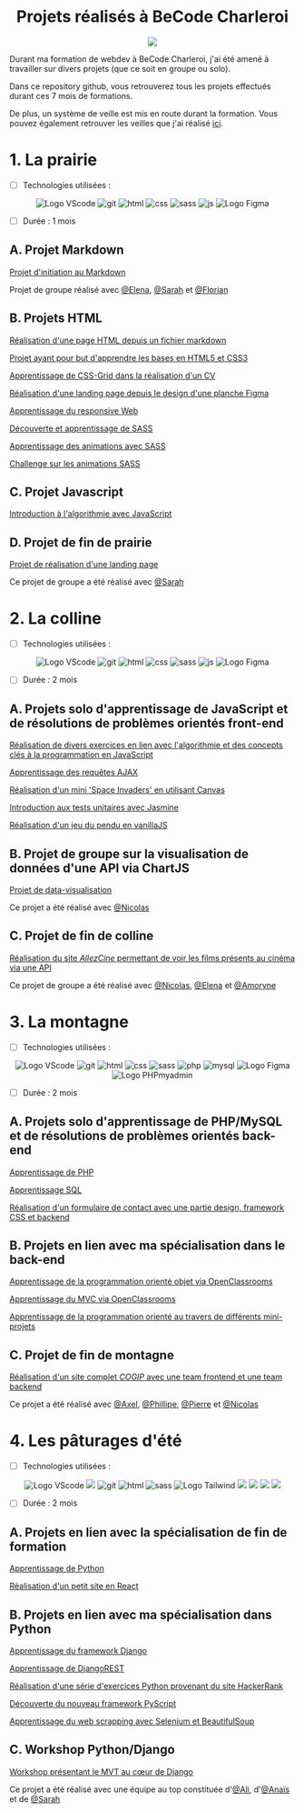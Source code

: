 <h1 align="center">Projets réalisés à BeCode Charleroi</h1>

<p align="center">
    <img src="https://img.shields.io/badge/BeCode-377AB?style=for-the-badge&logoColor=white">
</p>

Durant ma formation de webdev à BeCode Charleroi, j'ai été amené à travailler sur divers projets (que ce soit en groupe ou solo).

Dans ce repository github, vous retrouverez tous les projets effectués durant ces 7 mois de formations. 

De plus, un système de veille est mis en route durant la formation. Vous pouvez également retrouver les veilles que j'ai réalisé [ici](https://github.com/CalcagnoLoic/veille-becode).

# 1. La prairie

- [ ] Technologies utilisées : 

<p align="center">
    <img src="https://img.shields.io/badge/Visual_Studio_Code-0078D4?style=for-the-badge&logo=visual%20studio%20code&logoColor=white" alt="Logo VScode">
    <img src="https://img.shields.io/badge/git-red?style=for-the-badge&logo=git&logoColor=white" alt="git">
    <img src="https://img.shields.io/badge/HTML5-E34F26?style=for-the-badge&logo=html5&logoColor=white" alt="html">
    <img src="https://img.shields.io/badge/css-blue?style=for-the-badge&logo=css3&logoColor=white" alt="css">
    <img src="https://img.shields.io/badge/sass-pink?style=for-the-badge&logo=sass&logoColor=white" alt="sass">
    <img src="https://img.shields.io/badge/javascript-F7DF1E?style=for-the-badge&logo=javascript&logoColor=white" alt="js">
    <img src="https://img.shields.io/badge/Figma-F24E1E?style=for-the-badge&logo=figma&logoColor=white" alt="Logo Figma">

</p>


- [ ] Durée : 1 mois

## A. Projet Markdown

[Projet d'initiation au Markdown](https://github.com/CalcagnoLoic/Projets_BeCode/tree/main/01_Prairie/exercise-markdown)

Projet de groupe réalisé avec [@Elena](https://github.com/TozurElena), [@Sarah](https://github.com/sarah-jpro) et [@Florian](https://github.com/FlorianAuc)


## B. Projets HTML

[Réalisation d'une page HTML depuis un fichier markdown](https://github.com/CalcagnoLoic/Projets_BeCode/tree/main/01_Prairie/html_css/markdown-warmup-html)

[Projet ayant pour but d'apprendre les bases en HTML5 et CSS3](https://github.com/CalcagnoLoic/Projets_BeCode/tree/main/01_Prairie/html_css/progressive-enhancement)

[Apprentissage de CSS-Grid dans la réalisation d'un CV](https://github.com/CalcagnoLoic/Projets_BeCode/tree/main/01_Prairie/html_css/My-CV)

[Réalisation d'une landing page depuis le design d'une planche Figma](https://github.com/CalcagnoLoic/Projets_BeCode/tree/main/01_Prairie/html_css/sprint_HTML_CSS)

[Apprentissage du responsive Web](https://github.com/CalcagnoLoic/Projets_BeCode/tree/main/01_Prairie/html_css/responsive)

[Découverte et apprentissage de SASS](https://github.com/CalcagnoLoic/Projets_BeCode/tree/main/01_Prairie/html_css/learning-sass)

[Apprentissage des animations avec SASS](https://github.com/CalcagnoLoic/Projets_BeCode/tree/main/01_Prairie/html_css/learning-animation)

[Challenge sur les animations SASS](https://github.com/CalcagnoLoic/Projets_BeCode/tree/main/01_Prairie/html_css/challenge-animation)


## C. Projet Javascript

[Introduction à l'algorithmie avec JavaScript](https://github.com/CalcagnoLoic/Projets_BeCode/tree/main/01_Prairie/algo-js)


## D. Projet de fin de prairie

[Projet de réalisation d'une landing page](https://github.com/CalcagnoLoic/Projets_BeCode/tree/main/01_Prairie/end-of-field-challenge)

Ce projet de groupe a été réalisé avec [@Sarah](https://github.com/sarah-jpro)

# 2. La colline

- [ ] Technologies utilisées :

<p align="center">
    <img src="https://img.shields.io/badge/Visual_Studio_Code-0078D4?style=for-the-badge&logo=visual%20studio%20code&logoColor=white" alt="Logo VScode">
    <img src="https://img.shields.io/badge/git-red?style=for-the-badge&logo=git&logoColor=white" alt="git">
    <img src="https://img.shields.io/badge/HTML5-E34F26?style=for-the-badge&logo=html5&logoColor=white" alt="html">
    <img src="https://img.shields.io/badge/css-blue?style=for-the-badge&logo=css3&logoColor=white" alt="css">
    <img src="https://img.shields.io/badge/sass-pink?style=for-the-badge&logo=sass&logoColor=white" alt="sass">
    <img src="https://img.shields.io/badge/javascript-F7DF1E?style=for-the-badge&logo=javascript&logoColor=white" alt="js">
    <img src="https://img.shields.io/badge/Figma-F24E1E?style=for-the-badge&logo=figma&logoColor=white" alt="Logo Figma">


</p>

- [ ] Durée : 2 mois

## A. Projets solo d'apprentissage de JavaScript et de résolutions de problèmes orientés front-end

[Réalisation de divers exercices en lien avec l'algorithmie et des concepts clés à la programmation en JavaScript](https://github.com/CalcagnoLoic/Projets_BeCode/tree/main/02_Colline/progressive_enhancement_JS)

[Apprentissage des requêtes AJAX](https://github.com/CalcagnoLoic/Projets_BeCode/tree/main/02_Colline/ajax-simple-web-service-request)

[Réalisation d'un mini 'Space Invaders' en utilisant Canvas](https://github.com/CalcagnoLoic/Projets_BeCode/tree/main/02_Colline/PewPew)

[Introduction aux tests unitaires avec Jasmine](https://github.com/CalcagnoLoic/Projets_BeCode/tree/main/02_Colline/JasmineCheck)

[Réalisation d'un jeu du pendu en vanillaJS](https://github.com/CalcagnoLoic/Projets_BeCode/tree/main/02_Colline/Hangman)


## B. Projet de groupe sur la visualisation de données d'une API via ChartJS

[Projet de data-visualisation](https://github.com/CalcagnoLoic/Projets_BeCode/tree/main/02_Colline/js-datavisualisation-challenge)

Ce projet a été réalisé avec [@Nicolas](https://github.com/Kurner)

## C. Projet de fin de colline 

[Réalisation du site *AllezCine* permettant de voir les films présents au cinéma via une API](https://github.com/CalcagnoLoic/Projets_BeCode/tree/main/02_Colline/AllezCine)

Ce projet de groupe a été réalisé avec [@Nicolas](https://github.com/Kurner), [@Elena](https://github.com/TozurElena) et [@Amoryne](https://github.com/Amoryne)

# 3. La montagne

- [ ] Technologies utilisées :

<p align="center">
    <img src="https://img.shields.io/badge/Visual_Studio_Code-0078D4?style=for-the-badge&logo=visual%20studio%20code&logoColor=white" alt="Logo VScode">
    <img src="https://img.shields.io/badge/git-red?style=for-the-badge&logo=git&logoColor=white" alt="git">
    <img src="https://img.shields.io/badge/HTML5-E34F26?style=for-the-badge&logo=html5&logoColor=white" alt="html">
    <img src="https://img.shields.io/badge/css-blue?style=for-the-badge&logo=css3&logoColor=white" alt="css">
    <img src="https://img.shields.io/badge/sass-pink?style=for-the-badge&logo=sass&logoColor=white" alt="sass">
    <img src="https://img.shields.io/badge/php-777BB4?style=for-the-badge&logo=php&logoColor=white" alt="php">
    <img src="https://img.shields.io/badge/Mysql-black?style=for-the-badge&logo=mysql&logoColor=white" alt="mysql">
    <img src="https://img.shields.io/badge/Figma-F24E1E?style=for-the-badge&logo=figma&logoColor=white" alt="Logo Figma">
    <img src="https://img.shields.io/badge/PHPMyAdmnin-90E59A.svg?style=for-the-badge&logo=phpmyadmin&logoColor=black" alt="Logo PHPmyadmin">

</p>

- [ ] Durée : 2 mois

## A. Projets solo d'apprentissage de PHP/MySQL et de résolutions de problèmes orientés back-end 

[Apprentissage de PHP](https://github.com/CalcagnoLoic/Projets_BeCode/tree/main/03_Montagne/PHP_fundamentals)

[Apprentissage SQL](https://github.com/CalcagnoLoic/Projets_BeCode/tree/main/03_Montagne/SQL_learning)

[Réalisation d'un formulaire de contact avec une partie design, framework CSS et backend](https://github.com/CalcagnoLoic/Projets_BeCode/tree/main/03_Montagne/hackers-poulette)

## B. Projets en lien avec ma spécialisation dans le back-end

[Apprentissage de la programmation orienté objet via OpenClassrooms](https://github.com/CalcagnoLoic/Projets_BeCode/tree/main/03_Montagne/POO_OC)

[Apprentissage du MVC via OpenClassrooms](https://github.com/CalcagnoLoic/Projets_BeCode/tree/main/03_Montagne/mvc_learning)

[Apprentissage de la programmation orienté au travers de différents mini-projets](https://github.com/CalcagnoLoic/Projets_BeCode/tree/main/03_Montagne/POO_learning)


## C. Projet de fin de montagne

[Réalisation d'un site complet *COGIP* avec une team frontend et une team backend ](https://github.com/CalcagnoLoic/Projets_BeCode/tree/main/03_Montagne/PHP-challenge-2)

Ce projet a été réalisé avec [@Axel](https://github.com/SIRIEZ-Axel), [@Phillipe](https://github.com/philouLeF), [@Pierre](https://github.com/Pierrerobeyns) et [@Nicolas](https://github.com/Kurner)



# 4. Les pâturages d'été

- [ ] Technologies utilisées :

<p align="center">
    <img src="https://img.shields.io/badge/Visual_Studio_Code-0078D4?style=for-the-badge&logo=visual%20studio%20code&logoColor=white" alt="Logo VScode">
    <img src="https://img.shields.io/badge/PyCharm Pro-000000.svg?&style=for-the-badge&logo=PyCharm&logoColor=white">
    <img src="https://img.shields.io/badge/git-red?style=for-the-badge&logo=git&logoColor=white" alt="git">
    <img src="https://img.shields.io/badge/HTML5-E34F26?style=for-the-badge&logo=html5&logoColor=white" alt="html">
    <img src="https://img.shields.io/badge/sass-pink?style=for-the-badge&logo=sass&logoColor=white" alt="sass">
    <img src="https://img.shields.io/badge/Tailwind_CSS-38B2AC?style=for-the-badge&logo=tailwind-css&logoColor=white" alt="Logo Tailwind">
    <img src="https://img.shields.io/badge/Python-3776AB?style=for-the-badge&logo=python&logoColor=white">
    <img src="https://img.shields.io/badge/Django-092E20?style=for-the-badge&logo=django&logoColor=white">
    <img src="https://img.shields.io/badge/JavaScript-F7DF1E?style=for-the-badge&logo=javascript&logoColor=black">
    <img src="https://img.shields.io/badge/React-20232A?style=for-the-badge&logo=react&logoColor=61DAFB">


</p>

- [ ] Durée : 2 mois

## A. Projets en lien avec la spécialisation de fin de formation

[Apprentissage de Python](https://github.com/CalcagnoLoic/Projets_BeCode/tree/main/04_Patur%C3%A2ge/Improvement_python)

[Réalisation d'un petit site en React](https://github.com/CalcagnoLoic/Projets_BeCode/tree/main/04_Patur%C3%A2ge/react-learning)

## B. Projets en lien avec ma spécialisation dans Python

[Apprentissage du framework Django](https://github.com/CalcagnoLoic/Projets_BeCode/tree/main/04_Patur%C3%A2ge/merchex_django)

[Apprentissage de DjangoREST](https://github.com/CalcagnoLoic/Projets_BeCode/tree/main/04_Patur%C3%A2ge/Django_REST_learning)

[Réalisation d'une série d'exercices Python provenant du site HackerRank](https://github.com/CalcagnoLoic/Projets_BeCode/tree/main/04_Patur%C3%A2ge/HackerRank_python)

[Découverte du nouveau framework PyScript](https://github.com/CalcagnoLoic/Projets_BeCode/tree/main/04_Patur%C3%A2ge/PyScript)

[Apprentissage du web scrapping avec Selenium et BeautifulSoup](https://github.com/CalcagnoLoic/Projets_BeCode/tree/main/04_Patur%C3%A2ge/web_scraping)


## C. Workshop Python/Django

[Workshop présentant le MVT au cœur de Django](https://github.com/CalcagnoLoic/workshop_python_django)

Ce projet a été réalisé avec une équipe au top constituée d'[@Ali](https://github.com/alikhalife), d'[@Anaïs](https://github.com/Nymphadorart) et de [@Sarah](https://github.com/sarah-jpro)

